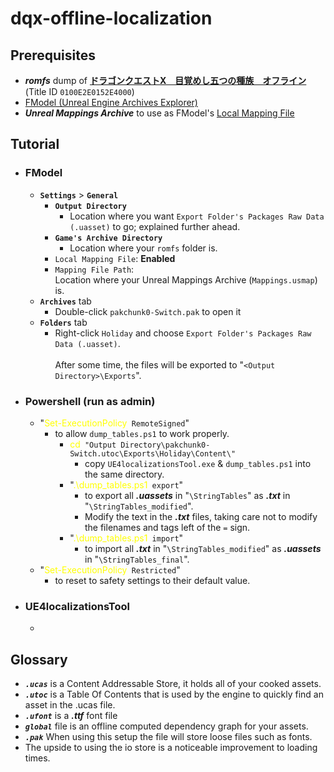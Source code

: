 # dqx-offline-localization

## Prerequisites
- ***romfs*** dump of [**ドラゴンクエストX　目覚めし五つの種族　オフライン**](https://store-jp.nintendo.com/list/software/70010000042357.html)<br>(Title ID `0100E2E0152E4000`)
- [FModel (Unreal Engine Archives Explorer)](https://github.com/4sval/FModel)
- ***Unreal Mappings Archive*** to use as FModel's [Local Mapping File](https://github.com/OutTheShade/Unreal-Mappings-Archive/blob/main/Dragon%20Quest%20X%20Offline/Demo/Mappings.usmap)

## Tutorial
- ### FModel
    - **`Settings`** > **`General`**
        - **`Output Directory`**<br>
            - Location where you want `Export Folder's Packages Raw Data (.uasset)` to go; explained further ahead.
        - **`Game's Archive Directory`**<br>
            - Location where your `romfs` folder is.
        - `Local Mapping File`: **Enabled**
        - `Mapping File Path`:<br>Location where your Unreal Mappings Archive (`Mappings.usmap`) is.
    - **`Archives`** tab
        - Double-click `pakchunk0-Switch.pak` to open it
    - **`Folders`** tab
        - Right-click `Holiday` and choose `Export Folder's Packages Raw Data (.uasset)`.<br><br>After some time, the files will be exported to "`<Output Directory>\Exports`".
- ### Powershell (run as admin)
    - "<span style="color: yellow">Set-ExecutionPolicy</span>` RemoteSigned`"
        - to allow `dump_tables.ps1` to work properly.
            - <span style="color: yellow">cd</span>` "Output Directory\pakchunk0-Switch.utoc\Exports\Holiday\Content\"`
                - copy `UE4localizationsTool.exe` & `dump_tables.ps1` into the same directory.
            - "<span style="color: yellow">.\dump_tables.ps1</span>` export`"
                - to export all ***.uassets*** in "`\StringTables`" as ***.txt*** in "`\StringTables_modified`".
                - Modify the text in the ***.txt*** files, taking care not to modify the filenames and tags left of the `=` sign.
            - "<span style="color: yellow">.\dump_tables.ps1</span>` import`"
                - to import all ***.txt*** in "`\StringTables_modified`" as ***.uassets*** in "`\StringTables_final`".
    - "<span style="color: yellow">Set-ExecutionPolicy</span>` Restricted`"
        - to reset to safety settings to their default value.
- ### UE4localizationsTool
    - 

## Glossary
- ***`.ucas`*** is a Content Addressable Store, it holds all of your cooked assets.
- ***`.utoc`*** is a Table Of Contents that is used by the engine to quickly find an asset in the .ucas file.
- ***`.ufont`*** is a ***.ttf*** font file
- ***`global`*** file is an offline computed dependency graph for your assets.
- ***`.pak`*** When using this setup the file will store loose files such as fonts.
- The upside to using the io store is a noticeable improvement to loading times.